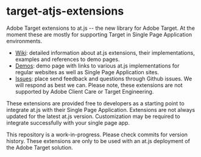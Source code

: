 # target-atjs-extensions
Adobe Target extensions to at.js -- the new library for Adobe Target.  At the moment these are mostly for supporting Target in Single Page Application environments. 

* [Wiki](https://github.com/Adobe-Marketing-Cloud/target-atjs-extensions/wiki): detailed information about at.js extensions, their implementations, examples and references to demo pages.
* [Demos](http://adobe-marketing-cloud.github.io/target-atjs-extensions): demo page with links to various at.js implementations for regular websites as well as Single Page Application sites.
* [Issues](https://github.com/Adobe-Marketing-Cloud/target-atjs-extensions/issues): place send feedback and questions through Github issues. We will respond as best we can.  Please note, these extensions are not supported by Adobe Client Care or Target Engineering. 

These extensions are provided free to developers as a starting point to integrate at.js with their Single Page Application. Extensions are not always updated for the latest at.js version.  Customization may be required to integrate successfully with your single page app.

This repository is a work-in-progress.  Please check commits for version history.  These extensions are only to be used with an at.js deployment of the Adobe Target solution.
